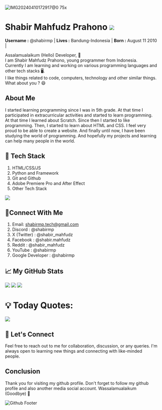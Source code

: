 ![IMG20240410172917@0 75x](https://github.com/shabir-mp/Date-and-Time/assets/133546000/e0a0cd9b-4ba9-4d12-9534-489daf087b73)
# **Shabir Mahfudz Prahono** [![](https://visitcount.itsvg.in/api?id=shabir-mp&icon=2&color=12)](https://visitcount.itsvg.in)

**Username :** @shabirmp |
**Lives :** Bandung-Indonesia |
**Born :** August 11 2010 |

Assalamualaikum (Hello) Developer, 👋 <br>
I am Shabir Mahfudz Prahono, young programmer from Indonesia. <br>
Currently I am learning and working on various programming languages and other tech stacks 🖥. <br>
I like things related to code, computers, technology and other similar things. What about you ? 😄

## About Me
I started learning programming since I was in 5th grade. At that time I participated in extracurricular activities and started to learn programming. At that time I learned about Scratch. Since then I started to like programming. Then, I started to learn about HTML and CSS. I feel very proud to be able to create a website. And finally until now, I have been studying the world of programming. And hopefully my projects and learning can help many people in the world.

## 💾 Tech Stack
1. HTML/CSS/JS
2. Python and Framework
3. Git and Github
4. Adobe Premiere Pro and After Effect
5. Other Tech Stack

![](https://github-readme-stats.vercel.app/api/top-langs/?username=shabir-mp&theme=default&hide_border=false&include_all_commits=true&count_private=true&layout=compact) <br>
   
## 🔗Connect With Me
1. Email: shabirmp.tech@gmail.com
2. Discord : @shabirmp
3. X (Twitter) : @shabir_mahfudz
4. Facebook : @shabir.mahfudz
5. Reddit : @shabir_mahfudz
6. YouTube : @shabirmp
7. Google Developer : @shabirmp
   
## 📈 My GitHub Stats
![](https://github-readme-stats.vercel.app/api?username=shabir-mp&theme=default&hide_border=false&include_all_commits=true&count_private=true)
![](https://github-readme-streak-stats.herokuapp.com/?user=shabir-mp&theme=default&hide_border=false)
![](https://github-contributor-stats.vercel.app/api?username=shabir-mp&limit=5&theme=default&combine_all_yearly_contributions=true)

# 💡 Today Quotes:
![](https://quotes-github-readme.vercel.app/api?type=horizontal&theme=light)

## 🤝 Let's Connect
Feel free to reach out to me for collaboration, discussion, or any queries. I'm always open to learning new things and connecting with like-minded people.

## **Conclusion**
Thank you for visiting my github profile. Don't forget to follow my github profile and also another media social account. Wassalamualaikum (Goodbye) 🙏

![Github Footer](https://github.com/shabir-mp/Kereta-Api-Indonesia-Booking-System/assets/133546000/c1833fe4-f470-494f-99e7-d583421625be)
